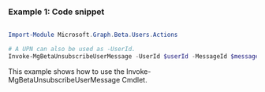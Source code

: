 ### Example 1: Code snippet

```powershell

Import-Module Microsoft.Graph.Beta.Users.Actions

# A UPN can also be used as -UserId.
Invoke-MgBetaUnsubscribeUserMessage -UserId $userId -MessageId $messageId

```
This example shows how to use the Invoke-MgBetaUnsubscribeUserMessage Cmdlet.

